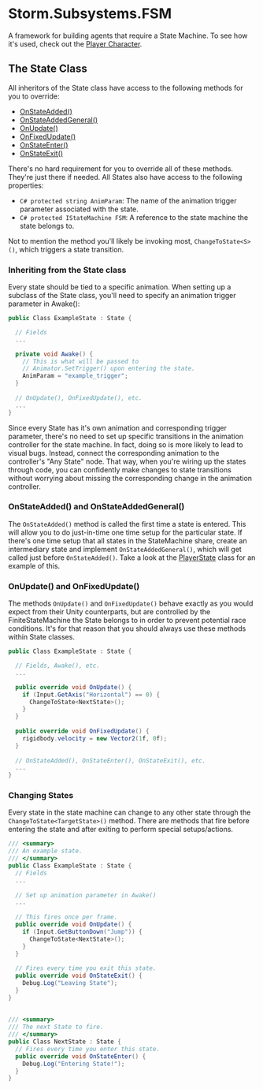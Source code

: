 # Storm.Subsystems.FSM
A framework for building agents that require a State Machine. To see how it's used, check out the [Player Character](https://github.com/hiltonjp/journey/tree/master/Assets/Production/0_Code/Storm/Characters/Player).


## The State Class
All inheritors of the State class have access to the following methods for you to override:
* [OnStateAdded()](#OnStateAdded-and-OnStateAddedGeneral)
* [OnStateAddedGeneral()](#OnStateAdded-and-OnStateAddedGeneral)
* [OnUpdate()](#OnUpdate-and-OnFixedUpdate)
* [OnFixedUpdate()](#OnUpdate-and-OnFixedUpdate)
* [OnStateEnter()](#Changing-States)
* [OnStateExit()](#Changing-States)

There's no hard requirement for you to override all of these methods. They're just there if needed. All States also have access to the following properties:
* `C# protected string AnimParam`: The name of the animation trigger parameter associated with the state.
* `C# protected IStateMachine FSM`: A reference to the state machine the state belongs to.

Not to mention the method you'll likely be invoking most, `ChangeToState<S>()`, which triggers a state transition.

### Inheriting from the State class
Every state should be tied to a specific animation. When setting up a subclass of the State class, you'll need to specify an animation trigger parameter in Awake():

```C#
public Class ExampleState : State {

  // Fields
  ...

  private void Awake() {
    // This is what will be passed to 
    // Animator.SetTrigger() upon entering the state.
    AnimParam = "example_trigger";
  }
  
  // OnUpdate(), OnFixedUpdate(), etc.
  ...
}
```

Since every State has it's own animation and corresponding trigger parameter, there's no need to set up specific transitions in the animation controller for the state machine. In fact, doing so is more likely to lead to visual bugs. Instead, connect the corresponding animation to the controller's "Any State" node. That way, when you're wiring up the states through code, you can confidently make changes to state transitions without worrying about missing the corresponding change in the animation controller.

### OnStateAdded() and OnStateAddedGeneral()
The `OnStateAdded()` method is called the first time a state is entered. This will allow you to do just-in-time one time setup for the particular state. If there's one time setup that all states in the StateMachine share, create an intermediary state and implement `OnStateAddedGeneral()`, which will get called just before `OnStateAdded()`. Take a look at the [PlayerState](https://github.com/hiltonjp/journey/blob/master/Assets/Production/0_Code/Storm/Characters/Player/States/PlayerState.cs) class for an example of this.


### OnUpdate() and OnFixedUpdate()
The methods `OnUpdate()` and `OnFixedUpdate()` behave exactly as you would expect from their Unity counterparts, but are controlled by the FiniteStateMachine the State belongs to in order to prevent potential race conditions. It's for that reason that you should always use these methods within State classes.

```C#
public Class ExampleState : State {

  // Fields, Awake(), etc.
  ...

  public override void OnUpdate() {
    if (Input.GetAxis("Horizontal") == 0) {
      ChangeToState<NextState>();
    }
  }
  
  public override void OnFixedUpdate() {
    rigidbody.velocity = new Vector2(1f, 0f);
  }
  
  // OnStateAdded(), OnStateEnter(), OnStateExit(), etc.
  ...
}

```

### Changing States
Every state in the state machine can change to any other state through the `ChangeToState<TargetState>()` method. There are methods that fire before entering the state and after exiting to perform special setups/actions.

```C#
/// <summary>
/// An example state.
/// </summary>
public Class ExampleState : State {
  // Fields
  ...
  
  // Set up animation parameter in Awake()
  ...
  
  // This fires once per frame.
  public override void OnUpdate() {
    if (Input.GetButtonDown("Jump")) {
      ChangeToState<NextState>();
    }
  }
  
  // Fires every time you exit this state.
  public override void OnStateExit() {
    Debug.Log("Leaving State");
  }
}
  
  
/// <summary>
/// The next State to fire.
/// </summary>
public Class NextState : State {
  // Fires every time you enter this state.
  public override void OnStateEnter() {
    Debug.Log("Entering State!");
  }
}
```


